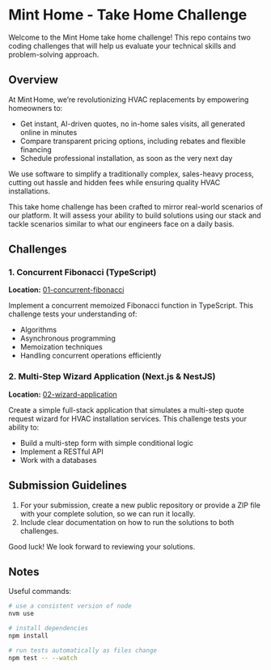 # Mint Home - Take Home Challenge

Welcome to the Mint Home take home challenge! This repo contains two coding challenges that will help us evaluate your technical skills and problem-solving approach.

## Overview

At Mint Home, we’re revolutionizing HVAC replacements by empowering homeowners to:

- Get instant, AI-driven quotes, no in-home sales visits, all generated online in minutes 
- Compare transparent pricing options, including rebates and flexible financing 
- Schedule professional installation, as soon as the very next day 

We use software to simplify a traditionally complex, sales-heavy process, cutting out hassle and hidden fees while ensuring quality HVAC installations.

This take home challenge has been crafted to mirror real-world scenarios of our platform. It will assess your ability to build solutions using our stack and tackle scenarios similar to what our engineers face on a daily basis.

## Challenges

### 1. Concurrent Fibonacci (TypeScript)

**Location:** [01-concurrent-fibonacci](./01-concurrent-fibonacci)

Implement a concurrent memoized Fibonacci function in TypeScript. This challenge tests your understanding of:
- Algorithms
- Asynchronous programming
- Memoization techniques
- Handling concurrent operations efficiently


### 2. Multi-Step Wizard Application (Next.js & NestJS)

**Location:** [02-wizard-application](./02-wizard-application)

Create a simple full-stack application that simulates a multi-step quote request wizard for HVAC installation services. This challenge tests your ability to:
- Build a multi-step form with simple conditional logic
- Implement a RESTful API
- Work with a databases

## Submission Guidelines

1. For your submission, create a new public repository or provide a ZIP file with your complete solution, so we can run it locally.
2. Include clear documentation on how to run the solutions to both challenges.

Good luck! We look forward to reviewing your solutions.

## Notes

Useful commands:

```bash
# use a consistent version of node
nvm use

# install dependencies
npm install

# run tests automatically as files change
npm test -- --watch
```
